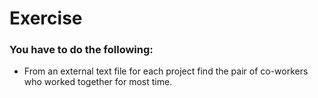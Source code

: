 # Exercise
### You have to do the following:
* From an external text file for each project find the pair of co-workers who worked together for most time.